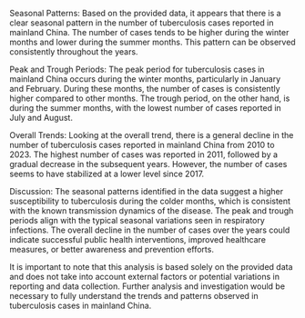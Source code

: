 Seasonal Patterns: Based on the provided data, it appears that there is a clear seasonal pattern in the number of tuberculosis cases reported in mainland China. The number of cases tends to be higher during the winter months and lower during the summer months. This pattern can be observed consistently throughout the years.

Peak and Trough Periods: The peak period for tuberculosis cases in mainland China occurs during the winter months, particularly in January and February. During these months, the number of cases is consistently higher compared to other months. The trough period, on the other hand, is during the summer months, with the lowest number of cases reported in July and August.

Overall Trends: Looking at the overall trend, there is a general decline in the number of tuberculosis cases reported in mainland China from 2010 to 2023. The highest number of cases was reported in 2011, followed by a gradual decrease in the subsequent years. However, the number of cases seems to have stabilized at a lower level since 2017.

Discussion: The seasonal patterns identified in the data suggest a higher susceptibility to tuberculosis during the colder months, which is consistent with the known transmission dynamics of the disease. The peak and trough periods align with the typical seasonal variations seen in respiratory infections. The overall decline in the number of cases over the years could indicate successful public health interventions, improved healthcare measures, or better awareness and prevention efforts.

It is important to note that this analysis is based solely on the provided data and does not take into account external factors or potential variations in reporting and data collection. Further analysis and investigation would be necessary to fully understand the trends and patterns observed in tuberculosis cases in mainland China.